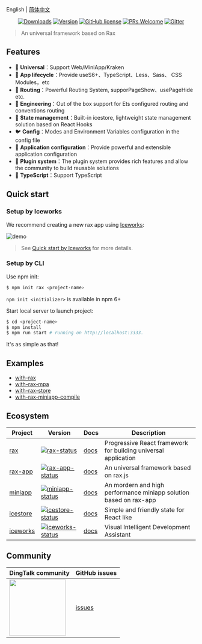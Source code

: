 English | [简体中文](./README_zh-CN.md)

<p align="center">
  <a href="https://www.npmjs.com/package/rax-app"><img src="https://badgen.net/npm/dm/rax-app" alt="Downloads"></a>
  <a href="https://www.npmjs.com/package/rax-app"><img src="https://badgen.net/npm/v/rax-app" alt="Version"></a>
  <a href="/LICENSE"><img src="https://img.shields.io/badge/license-MIT-blue.svg" alt="GitHub license" /></a>
  <a href="https://github.com/raxjs/rax-app/pulls"><img src="https://img.shields.io/badge/PRs-welcome-brightgreen.svg" alt="PRs Welcome" /></a>
  <a href="https://gitter.im/raxjs/rax-app"><img src="https://badges.gitter.im/raxjs/rax-app.svg" alt="Gitter" /></a>
</p>

> An universal framework based on Rax

## Features

- 🐂  **Universal**：Support Web/MiniApp/Kraken
- 🐴  **App lifecycle**：Provide useS6+、TypeScript、Less、Sass、 CSS Modules，etc
- 🦊  **Routing**：Powerful Routing System, supporPageShow、usePageHide etc.
- 🐒  **Engineering**：Out of the box support for Ets configured routing and conventions routing
- 🐯  **State management**：Built-in icestore, lightweight state management solution based on React Hooks
- 🐦  **Config**：Modes and Environment Variables configuration in the config file
- 🦁  **Application configuration**：Provide powerful and extensible application configuration
- 🐌  **Plugin system**：The plugin system provides rich features and allow the community to build reusable solutions
- 🐘 **TypeScript**：Support TypeScript

## Quick start

### Setup by Iceworks

We recommend creating a new rax app using [Iceworks](https://marketplace.visualstudio.com/items?itemName=iceworks-team.iceworks):

![demo](https://img.alicdn.com/tfs/TB13Wk.11H2gK0jSZJnXXaT1FXa-1478-984.png)

> See [Quick start by Iceworks](https://ice.work/docs/iceworks/quick-start) for more details.

### Setup by CLI

Use npm init:

```bash
$ npm init rax <project-name>
```

`npm init <initializer>` is available in npm 6+

Start local server to launch project:

```bash
$ cd <project-name>
$ npm install
$ npm run start # running on http://localhost:3333.
```

It's as simple as that!

## Examples

- [with-rax](https://github.com/raxjs/rax-scripts/tree/master/examples/with-rax)
- [with-rax-mpa](https://github.com/raxjs/rax-scripts/tree/master/examples/with-rax-mpa)
- [with-rax-store](https://github.com/raxjs/rax-scripts/tree/master/examples/with-rax-store)
- [with-rax-miniapp-compile](https://github.com/raxjs/rax-scripts/tree/master/examples/with-rax-miniapp-compile)

## Ecosystem

|    Project         |    Version                                 |     Docs    |   Description       |
|----------------|-----------------------------------------|--------------|-----------|
| [rax]| [![rax-status]][rax-package] | [docs][rax-docs] | Progressive React framework for building universal application|
| [rax-app] | [![rax-app-status]][rax-app-package] | [docs][rax-app-docs] | An universal framework based on rax.js |
| [miniapp] | [![miniapp-status]][miniapp-package] | [docs][miniapp-docs] | An mordern and high performance miniapp solution based on rax-app |
| [icestore] | [![icestore-status]][icestore-package] | [docs][icestore-docs] |Simple and friendly state for React like |
| [iceworks]| [![iceworks-status]][iceworks-package] | [docs][iceworks-docs] |Visual Intelligent Development Assistant|


[rax]: https://github.com/alibaba/rax
[rax-app]: https://github.com/raxjs/rax-scripts
[miniapp]: https://github.com/raxjs/miniapp
[icestore]: https://github.com/ice-lab/icestore
[iceworks]: https://github.com/ice-lab/iceworks

[rax-status]: https://img.shields.io/npm/v/rax.svg
[rax-app-status]: https://img.shields.io/npm/v/rax-app.svg
[miniapp-status]: https://img.shields.io/npm/v/miniapp-render.svg
[icestore-status]: https://img.shields.io/npm/v/@ice/store.svg
[iceworks-status]: https://vsmarketplacebadge.apphb.com/version/iceworks-team.iceworks.svg

[rax-package]: https://npmjs.com/package/rax
[rax-app-package]: https://npmjs.com/package/rax-app
[miniapp-package]: https://npmjs.com/package/miniapp-render
[icestore-package]: https://npmjs.com/package/@ice/store
[iceworks-package]: https://marketplace.visualstudio.com/items?itemName=iceworks-team.iceworks

[rax-docs]: https://rax.js.org/docs/guide/about
[rax-app-docs]: https://rax.js.org/docs/guide/directory-structure
[miniapp-docs]: https://rax.js.org/miniapp
[icestore-docs]: https://github.com/ice-lab/icestore#icestore
[iceworks-docs]: https://ice.work/docs/iceworks/about

## Community

| DingTalk community                  | GitHub issues |
|-------------------------------------|--------------|
| <a href="https://img.alicdn.com/tfs/TB1xmE8p7T2gK0jSZPcXXcKkpXa-387-505.png"><img src="https://img.alicdn.com/tfs/TB1xmE8p7T2gK0jSZPcXXcKkpXa-387-505.png" width="150" /></a> | [issues] |

[issues]: https://github.com/raxjs/rax-app/issues
